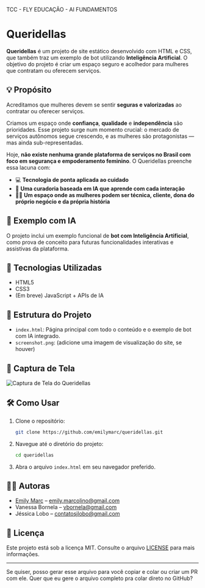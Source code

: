 TCC - FLY EDUCAÇÃO - AI FUNDAMENTOS

# Queridellas

**Queridellas** é um projeto de site estático desenvolvido com HTML e CSS, que também traz um exemplo de bot utilizando **Inteligência Artificial**. O objetivo do projeto é criar um espaço seguro e acolhedor para mulheres que contratam ou oferecem serviços.

## 💡 Propósito

Acreditamos que mulheres devem se sentir **seguras e valorizadas** ao contratar ou oferecer serviços.

Criamos um espaço onde **confiança**, **qualidade** e **independência** são prioridades. Esse projeto surge num momento crucial: o mercado de serviços autônomos segue crescendo, e as mulheres são protagonistas — mas ainda sub-representadas.

Hoje, **não existe nenhuma grande plataforma de serviços no Brasil com foco em segurança e empoderamento feminino**. O Queridellas preenche essa lacuna com:

* 💻 **Tecnologia de ponta aplicada ao cuidado**
* 🤖 **Uma curadoria baseada em IA que aprende com cada interação**
* 👩‍🔧 **Um espaço onde as mulheres podem ser técnica, cliente, dona do próprio negócio e da própria história**

## 🤖 Exemplo com IA

O projeto inclui um exemplo funcional de **bot com Inteligência Artificial**, como prova de conceito para futuras funcionalidades interativas e assistivas da plataforma.

## 🚀 Tecnologias Utilizadas

* HTML5
* CSS3
* (Em breve) JavaScript + APIs de IA

## 📁 Estrutura do Projeto

* `index.html`: Página principal com todo o conteúdo e o exemplo de bot com IA integrado.
* `screenshot.png`: (adicione uma imagem de visualização do site, se houver)

## 📸 Captura de Tela

![Captura de Tela do Queridellas](https://github.com/emilymarc/queridellas/blob/main/screenshot.png)

## 🛠️ Como Usar

1. Clone o repositório:

   ```bash
   git clone https://github.com/emilymarc/queridellas.git
   ```

2. Navegue até o diretório do projeto:

   ```bash
   cd queridellas
   ```

3. Abra o arquivo `index.html` em seu navegador preferido.

## 👩‍💻 Autoras

* [Emily Marc](https://github.com/emilymarc) – [emily.marcolino@gmail.com](mailto:emily.marcolino@gmail.com)
* Vanessa Bornela – [vbornela@gmail.com](mailto:vbornela@gmail.com)
* Jéssica Lobo – [contatosjlobo@gmail.com](mailto:contatosjlobo@gmail.com)

## 📄 Licença

Este projeto está sob a licença MIT. Consulte o arquivo [LICENSE](https://github.com/emilymarc/queridellas/blob/main/LICENSE) para mais informações.

---

Se quiser, posso gerar esse arquivo para você copiar e colar ou criar um PR com ele. Quer que eu gere o arquivo completo pra colar direto no GitHub?

